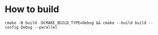 # How to build

```shell
cmake -B build -DCMAKE_BUILD_TYPE=Debug && cmake --build build --config Debug --parallel
```
